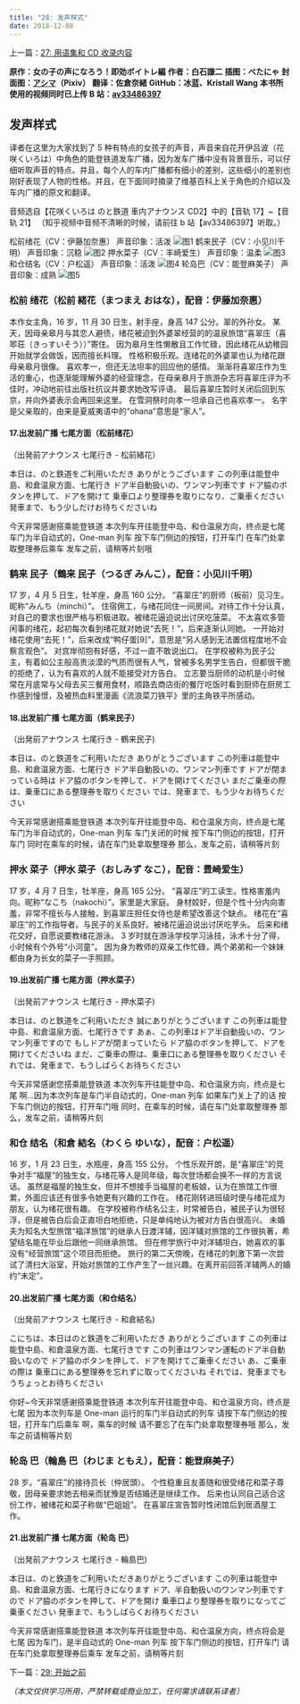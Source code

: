 ```yaml
---
title: "28: 发声样式"
date: 2018-12-08
---
```


上一篇：[27: 用语集和 CD 收录内容](27.md)

**原作：女の子の声になろう！即効ボイトレ編**
**作者：白石謙二**
**插图：べたにゃ**
**封面图：[アシマ](https://www.pixiv.net/users/2642047)（Pixiv）**
**翻译：佐倉奈緒**
**GitHub：冰蓝、Kristall Wang**
**本书所使用的视频同时已上传 B 站：[av33486397](https://www.bilibili.com/video/av33486397)**

## 发声样式

译者在这里为大家找到了 5 种有特点的女孩子的声音，声音来自花开伊吕波（花咲くいろは）中角色的能登铁道发车广播，因为发车广播中没有背景音乐，可以仔细听取声音的特点。并且，每个人的车内广播都有细小的差别，这些细小的差别也刚好表现了人物的性格。并且，在下面同时摘录了维基百科上关于角色的介绍以及车内广播的原文和翻译。

音频选自【花咲くいろは のと鉄道 車内アナウンス CD2】中的【音轨 17】~【音轨 21】
（知乎视频中音频不清晰的时候，请前往 b 站【av33486397】听取。）

松前绪花（CV：伊藤加奈惠）
声音印象：活泼
![图1](/img/28/1.png)
鹤来民子（CV：小见川千明）
声音印象：沉稳
![图2](/img/28/2.png)
押水菜子（CV：丰崎爱生）
声音印象：温柔
![图3](/img/28/3.png)
和仓结名（CV：户松遥）
声音印象：活泼
![图4](/img/28/4.png)
轮岛巴（CV：能登麻美子）
声音印象：成熟
![图5](/img/28/5.png)

### 松前 绪花（松前 緒花（まつまえ おはな），配音：伊藤加奈惠）

本作女主角，16 岁，11 月 30 日生，射手座，身高 147 公分。翠的外孙女。
某天，因母亲皋月与其恋人避债，绪花被迫到外婆翠经营的的温泉旅馆“喜翠庄（喜翆荘（きっすいそう））”寄住。
因为皋月生性懒散且工作忙碌，因此绪花从幼稚园开始就学会做饭，因而擅长料理。
性格积极乐观。连绪花的外婆翠也认为绪花跟母亲皋月很像。
喜欢孝一，但还无法坦率的回应他的感情。
渐渐将喜翠庄作为生活的重心，也逐渐能理解外婆的经营理念，在母亲皋月于旅游杂志将喜翠庄评为不佳时，冲动地前往出版社抗议并要求她改写评语。
最后喜翠庄暂时关闭后回到东京，并向外婆表示会再回来这里。
在雪洞祭时向孝一坦承自己也喜欢孝一。
名字是父亲取的，由来是夏威夷语中的“ohana”意思是“家人”。

#### 17.出发前广播 七尾方面（松前绪花）

（出発前アナウンス 七尾行き - 松前緒花）

本日は、のと鉄道をご利用いただき
ありがとうございます
この列車は能登中島、和倉温泉方面、七尾行き
ドア半自動扱いの、ワンマン列車です
ドア脇のボタンを押して、ドアを開けて
乗車口より整理券を取りになり、ご乗車ください
発車まで、もう少しだけお待ちくださいね

今天非常感谢搭乘能登铁道
本次列车开往能登中岛、和仓温泉方向，终点是七尾
车门为半自动式的，One-man 列车
按下车门侧边的按钮，打开车门
在车门处拿取整理券后乘车
发车之前，请稍等片刻哦

### 鹤来 民子（鶴来 民子（つるぎ みんこ），配音：小见川千明）

17 岁，4 月 5 日生，牡羊座，身高 160 公分。
“喜翠庄”的厨师（板前）见习生。昵称“みんち（minchi）”。
住宿佣工，与绪花同住一间房间。对待工作十分认真，对自己的要求也很严格与积极进取。被绪花逼迫说出讨厌吃菠菜。
不太喜欢多管闲事的绪花，起初每次看到绪花就对她说“去死！”，后来逐渐认同她。
一开始对绪花使用“去死！”，后来改成“鸭仔蛋[9]”，意思是“另人感到无法置信程度地不会察言观色”。
对宫岸彻抱有好感，不过一直不敢说出口。
在学校被称为民子公主，有着如公主般高贵淡漠的气质而很有人气，曾被多名男学生告白，但都很干脆的拒绝了，认为有喜欢的人就不能接受对方告白。
立志要当厨师的动机是小时候常在月底常与父母去买三餐用食材，顺路去商店街的餐厅吃饭时看到厨师在厨房工作感到憧憬，及被热血料里漫画《流浪菜刀铁平》里的主角铁平所感动。

#### 18.出发前广播 七尾方面（鹤来民子）

（出発前アナウンス 七尾行き - 鶴来民子)

本日は、のと鉄道をご利用いただき
ありがとうございます
この列車は能登中島、和倉温泉方面、七尾行き
ドア半自動扱いの、ワンマン列車です
ドアが閉まっている時は
ドア脇のボタンを押して、ドアを開けてください
まだご乗車の際は、乗車口にある整理券を取りください
では、発車まで、もう少々お待ちください

今天非常感谢搭乘能登铁道
本次列车开往能登中岛、和仓温泉方向，终点是七尾
车门为半自动式的，One-man 列车
车门关闭的时候
按下车门侧边的按钮，打开车门
同时在乘车的时候，请在车门处拿取整理券
那么，发车之前，请稍等片刻

### 押水 菜子（押水 菜子（おしみず なこ），配音：豊崎爱生）

17 岁，4 月 7 日生，牡羊座，身高 165 公分。
“喜翠庄”的工读生。性格害羞内向。昵称“なこち（nakochi）”。家里是大家庭。
身材姣好，但是个性十分内向害羞，非常不擅长与人接触，到喜翠庄担任女侍也是希望改善这个缺点。
绪花在“喜翠庄”的工作指导者。与民子的关系良好。被绪花逼迫说出讨厌吃芋头。
后来和绪花交好，自愿说要教绪花游泳。
3 岁时就在游泳学校学习泳技，泳术十分了得，小时候有个外号“小河童”。
因为身为教师的双亲工作忙碌，两个弟弟和一个妹妹都由身为长女的菜子一手照顾。

#### 19.出发前广播 七尾方面（押水菜子）

（出発前アナウンス 七尾行き - 押水菜子)

本日は、のと鉄道をご利用いただき
誠にありがとうございます
この列車は能登中島、和倉温泉方面、七尾行きです
あぁ、この列車はドア半自動扱いの、ワンマン列車ですので
もしドアが閉まっていたら
ドア脇のボタンを押して、ドアを開けてくださいね
まだ、ご乗車の際は、乗車口にある整理券を取りください
それでは、発車まで、もうしばらくお待ちください

今天非常感谢您搭乘能登铁道
本次列车开往能登中岛、和仓温泉方向，终点是七尾
啊…因为本次列车是车门半自动式的，One-man 列车
如果车门关上了的话
按下车门侧边的按钮，打开车门哦
同时，在乘车的时候，请在车门处拿取整理券
那么，发车之前，请稍等片刻

### 和仓 结名（和倉 結名（わくら ゆいな），配音：户松遥）

16 岁，1 月 23 日生，水瓶座，身高 155 公分。
个性乐观开朗，是“喜翠庄”的竞争对手“福屋”的独生女，与绪花等人是同年级，每次登场都会换不一样的方言说话。
虽然是福屋的独生女，但并不想接手当福屋的老板娘，认为在旅馆工作很累，外面应该还有很多令她更有兴趣的工作在。
绪花刚转进班级时便与绪花成为朋友，认为绪花很有趣。
在学校被称作结名公主，时常被告白，被民子认为很轻浮，但是被告白后会正直坦白地拒绝，只是单纯地认为被对方告白很高兴。
未婚夫为知名大型旅馆“福洋旅馆”的继承人日渡洋辅，因洋辅对旅馆的工作很执著，希望结名能在毕业后跟他一同继承旅馆。
但在修学旅行中对洋辅坦白，她喜欢的事没有“经营旅馆”这个项目而拒绝。
旅行的第二天傍晚，在绪花的刺激下第一次尝试了清扫大浴室，开始对旅馆的工作产生了一丝兴趣。在离开前回答洋辅两人的婚约“未定”。

#### 20.出发前广播 七尾方面（和仓结名）

（出発前アナウンス 七尾行き - 和倉結名)

こにちは、本日はのと鉄道をご利用いただき
ありがとうございます
この列車は能登中島、和倉温泉方面、七尾行きです
この列車はワンマン運転のドア半自動扱いなので
ドア脇のボタンを押して、ドアを開けてご乗車ください
あ、ご乗車の際は
乗車口にある整理券を忘れずに取ってくださいね
それでは、発車までもうちょっとお待ちください

你好~今天非常感谢搭乘能登铁道
本次列车开往能登中岛、和仓温泉方向，终点是七尾
因为本次列车是 One-man 运行的车门半自动式的列车
请按下车门侧边的按钮，打开车门后乘车
啊，乘车的时候
请不要忘了在车门处拿取整理券哦
那么，发车之前请稍等片刻

### 轮岛 巴（輪島 巴（わじま ともえ），配音：能登麻美子）

28 岁。“喜翠庄”的接待员长（仲居頭）。
个性稳重且友善随和很受绪花和菜子尊敬，因母亲要求她去相亲而犹豫是否结婚还是继续工作。
后来也认同自己适合这份工作，被绪花和菜子称做“巴姐姐”。
在喜翠庄宣告暂时性闭馆后到居酒屋工作。

#### 21.出发前广播 七尾方面（轮岛 巴）

（出発前アナウンス 七尾行き - 輪島巴)

本日は、のと鉄道をご利用いただきありがとうございます
この列車は能登中島、和倉温泉方面、七尾行きになります
ドア、半自動扱いのワンマン列車ですので
ドア脇のボタンを押して、ドアを開け
乗車口より整理券を取りになってご乗車ください
発車まで、もうしばらくお待ちください

今天非常感谢搭乘能登铁道
本次列车开往能登中岛、和仓温泉方向，终点将会是七尾
因为车门，是半自动式的 One-man 列车
按下车门侧边的按钮，打开车门
请在车门处拿取整理券后乘车
发车之前，请稍等片刻

下一篇：[29: 开始之前](29.md)

_（本文仅供学习所用，严禁转载或商业加工，任何需求请联系译者）_

